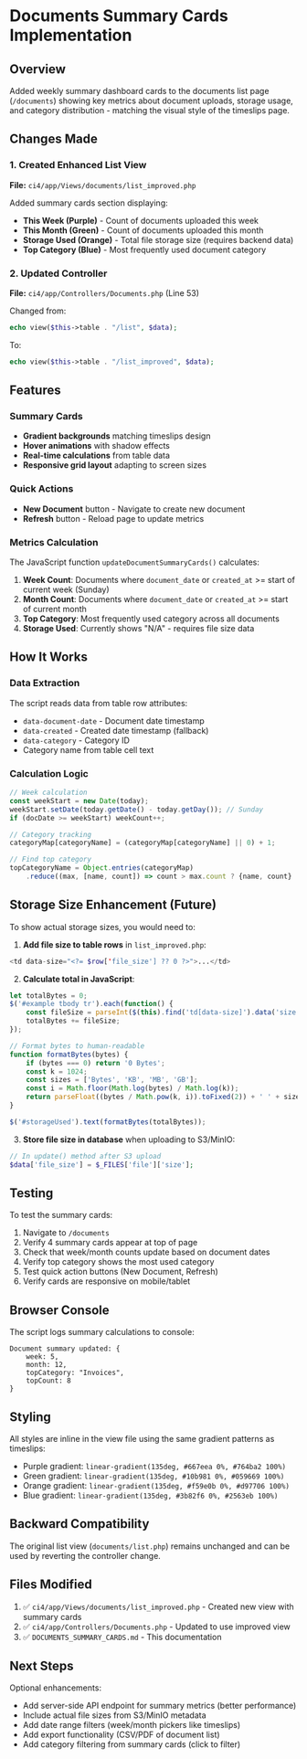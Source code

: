 # Documents Summary Cards Implementation

## Overview
Added weekly summary dashboard cards to the documents list page (`/documents`) showing key metrics about document uploads, storage usage, and category distribution - matching the visual style of the timeslips page.

## Changes Made

### 1. Created Enhanced List View
**File:** `ci4/app/Views/documents/list_improved.php`

Added summary cards section displaying:
- **This Week (Purple)** - Count of documents uploaded this week
- **This Month (Green)** - Count of documents uploaded this month
- **Storage Used (Orange)** - Total file storage size (requires backend data)
- **Top Category (Blue)** - Most frequently used document category

### 2. Updated Controller
**File:** `ci4/app/Controllers/Documents.php` (Line 53)

Changed from:
```php
echo view($this->table . "/list", $data);
```

To:
```php
echo view($this->table . "/list_improved", $data);
```

## Features

### Summary Cards
- **Gradient backgrounds** matching timeslips design
- **Hover animations** with shadow effects
- **Real-time calculations** from table data
- **Responsive grid layout** adapting to screen sizes

### Quick Actions
- **New Document** button - Navigate to create new document
- **Refresh** button - Reload page to update metrics

### Metrics Calculation
The JavaScript function `updateDocumentSummaryCards()` calculates:

1. **Week Count**: Documents where `document_date` or `created_at` >= start of current week (Sunday)
2. **Month Count**: Documents where `document_date` or `created_at` >= start of current month
3. **Top Category**: Most frequently used category across all documents
4. **Storage Used**: Currently shows "N/A" - requires file size data

## How It Works

### Data Extraction
The script reads data from table row attributes:
- `data-document-date` - Document date timestamp
- `data-created` - Created date timestamp (fallback)
- `data-category` - Category ID
- Category name from table cell text

### Calculation Logic
```javascript
// Week calculation
const weekStart = new Date(today);
weekStart.setDate(today.getDate() - today.getDay()); // Sunday
if (docDate >= weekStart) weekCount++;

// Category tracking
categoryMap[categoryName] = (categoryMap[categoryName] || 0) + 1;

// Find top category
topCategoryName = Object.entries(categoryMap)
    .reduce((max, [name, count]) => count > max.count ? {name, count} : max, {count: 0});
```

## Storage Size Enhancement (Future)

To show actual storage sizes, you would need to:

1. **Add file size to table rows** in `list_improved.php`:
```php
<td data-size="<?= $row['file_size'] ?? 0 ?>">...</td>
```

2. **Calculate total in JavaScript**:
```javascript
let totalBytes = 0;
$('#example tbody tr').each(function() {
    const fileSize = parseInt($(this).find('td[data-size]').data('size') || 0);
    totalBytes += fileSize;
});

// Format bytes to human-readable
function formatBytes(bytes) {
    if (bytes === 0) return '0 Bytes';
    const k = 1024;
    const sizes = ['Bytes', 'KB', 'MB', 'GB'];
    const i = Math.floor(Math.log(bytes) / Math.log(k));
    return parseFloat((bytes / Math.pow(k, i)).toFixed(2)) + ' ' + sizes[i];
}

$('#storageUsed').text(formatBytes(totalBytes));
```

3. **Store file size in database** when uploading to S3/MinIO:
```php
// In update() method after S3 upload
$data['file_size'] = $_FILES['file']['size'];
```

## Testing

To test the summary cards:

1. Navigate to `/documents`
2. Verify 4 summary cards appear at top of page
3. Check that week/month counts update based on document dates
4. Verify top category shows the most used category
5. Test quick action buttons (New Document, Refresh)
6. Verify cards are responsive on mobile/tablet

## Browser Console

The script logs summary calculations to console:
```
Document summary updated: {
    week: 5,
    month: 12,
    topCategory: "Invoices",
    topCount: 8
}
```

## Styling

All styles are inline in the view file using the same gradient patterns as timeslips:
- Purple gradient: `linear-gradient(135deg, #667eea 0%, #764ba2 100%)`
- Green gradient: `linear-gradient(135deg, #10b981 0%, #059669 100%)`
- Orange gradient: `linear-gradient(135deg, #f59e0b 0%, #d97706 100%)`
- Blue gradient: `linear-gradient(135deg, #3b82f6 0%, #2563eb 100%)`

## Backward Compatibility

The original list view (`documents/list.php`) remains unchanged and can be used by reverting the controller change.

## Files Modified

1. ✅ `ci4/app/Views/documents/list_improved.php` - Created new view with summary cards
2. ✅ `ci4/app/Controllers/Documents.php` - Updated to use improved view
3. ✅ `DOCUMENTS_SUMMARY_CARDS.md` - This documentation

## Next Steps

Optional enhancements:
- Add server-side API endpoint for summary metrics (better performance)
- Include actual file sizes from S3/MinIO metadata
- Add date range filters (week/month pickers like timeslips)
- Add export functionality (CSV/PDF of document list)
- Add category filtering from summary cards (click to filter)
